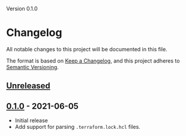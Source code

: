 Version 0.1.0

# Changelog

All notable changes to this project will be documented in this file.

The format is based on [Keep a Changelog](https://keepachangelog.com/en/1.0.0/),
and this project adheres to [Semantic Versioning](https://semver.org/spec/v2.0.0.html).

## [Unreleased]

## [0.1.0] - 2021-06-05

- Initial release
- Add support for parsing `.terraform.lock.hcl` files.

[Unreleased]: https://github.com/xlgmokha/hcl2/compare/v0.1.0...HEAD
[0.1.0]: https://github.com/xlgmokha/hcl2/compare/ab9eeb30e53ad95d9d1d3a8e538cb9d9a8a478b8...v0.1.0
